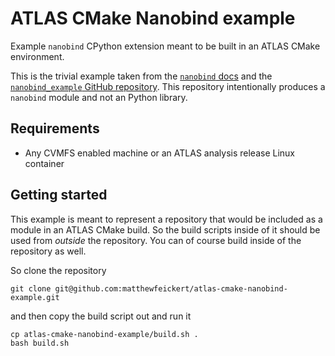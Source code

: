 # ATLAS CMake Nanobind example

Example `nanobind` CPython extension meant to be built in an ATLAS CMake environment.

This is the trivial example taken from the [`nanobind` docs](https://nanobind.readthedocs.io/en/latest/basics.html) and the [`nanobind_example` GitHub repository](https://github.com/wjakob/nanobind_example).
This repository intentionally produces a `nanobind` module and not an Python library.

## Requirements

* Any CVMFS enabled machine or an ATLAS analysis release Linux container

## Getting started

This example is meant to represent a repository that would be included as a module in an ATLAS CMake build.
So the build scripts inside of it should be used from _outside_ the repository.
You can of course build inside of the repository as well.

So clone the repository

```
git clone git@github.com:matthewfeickert/atlas-cmake-nanobind-example.git
```

and then copy the build script out and run it

```
cp atlas-cmake-nanobind-example/build.sh .
bash build.sh
```
